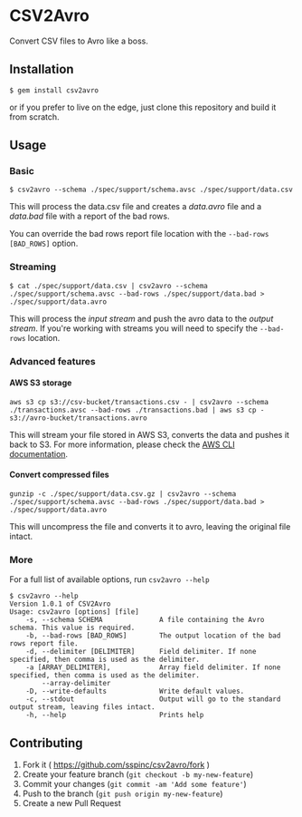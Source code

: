 # CSV2Avro

Convert CSV files to Avro like a boss.

## Installation

    $ gem install csv2avro

or if you prefer to live on the edge, just clone this repository and build it from scratch.

## Usage

### Basic
```
$ csv2avro --schema ./spec/support/schema.avsc ./spec/support/data.csv
```
This will process the data.csv file and creates a *data.avro* file and a *data.bad* file with a report of the bad rows.

You can override the bad rows report file location with the `--bad-rows [BAD_ROWS]` option.

### Streaming
```
$ cat ./spec/support/data.csv | csv2avro --schema ./spec/support/schema.avsc --bad-rows ./spec/support/data.bad > ./spec/support/data.avro
```
This will process the *input stream* and push the avro data to the *output stream*. If you're working with streams you will need to specify the `--bad-rows` location.

### Advanced features

#### AWS S3 storage

```
aws s3 cp s3://csv-bucket/transactions.csv - | csv2avro --schema ./transactions.avsc --bad-rows ./transactions.bad | aws s3 cp - s3://avro-bucket/transactions.avro
```

This will stream your file stored in AWS S3, converts the data and pushes it back to S3. For more information, please check the [AWS CLI documentation](http://docs.aws.amazon.com/cli/latest/reference/s3/index.html).

#### Convert compressed files

```
gunzip -c ./spec/support/data.csv.gz | csv2avro --schema ./spec/support/schema.avsc --bad-rows ./spec/support/data.bad > ./spec/support/data.avro
```

This will uncompress the file and converts it to avro, leaving the original file intact.

### More

For a full list of available options, run `csv2avro --help`
```
$ csv2avro --help
Version 1.0.1 of CSV2Avro
Usage: csv2avro [options] [file]
    -s, --schema SCHEMA              A file containing the Avro schema. This value is required.
    -b, --bad-rows [BAD_ROWS]        The output location of the bad rows report file.
    -d, --delimiter [DELIMITER]      Field delimiter. If none specified, then comma is used as the delimiter.
    -a [ARRAY_DELIMITER],            Array field delimiter. If none specified, then comma is used as the delimiter.
        --array-delimiter
    -D, --write-defaults             Write default values.
    -c, --stdout                     Output will go to the standard output stream, leaving files intact.
    -h, --help                       Prints help
```

## Contributing

1. Fork it ( https://github.com/sspinc/csv2avro/fork )
2. Create your feature branch (`git checkout -b my-new-feature`)
3. Commit your changes (`git commit -am 'Add some feature'`)
4. Push to the branch (`git push origin my-new-feature`)
5. Create a new Pull Request
